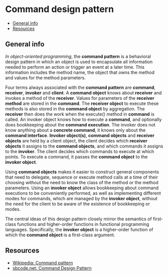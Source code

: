 # Command design pattern

- [General info](#general-info)
- [Resources](#resources)

## General info

_In object-oriented programming_, the **command pattern** is a behavioral design pattern in which an object is used to encapsulate all information needed to perform an action or trigger an event at a later time. This information includes the method name, the object that owns the method and values for the method parameters.

Four terms always associated with the **command pattern** are **command**, **receiver**, **invoker** and **client**. A **command object** knows about **receiver** and invokes a method of the **receiver**. Values for parameters of the **receiver method** are stored in the **command**. The **receiver object** to execute these methods is also stored in the **command object** by aggregation. The **receiver** then does the work when the execute() method in **command** is called. An invoker object knows how to execute a **command**, and optionally does bookkeeping about the **command execution**. The invoker does not know anything about a **concrete command**, it knows only about the **command interface**. **Invoker object(s)**, **command objects** and **receiver objects** are held by a client object, the client decides which **receiver objects** it assigns to the **command objects**, and which commands it assigns to the **invoker**. The client decides which commands to execute at which points. To execute a command, it passes the **command object** to the **invoker object**.

Using **command objects** makes it easier to construct general components that need to delegate, sequence or execute method calls at a time of their choosing without the need to know the class of the method or the method parameters. Using an **invoker object** allows bookkeeping about command executions to be conveniently performed, as well as implementing different modes for commands, which are managed by the **invoker object**, without the need for the client to be aware of the existence of bookkeeping or modes.

The central ideas of this design pattern closely mirror the semantics of first-class functions and higher-order functions in functional programming languages. Specifically, the **invoker object** is a higher-order function of which the **command object** is a first-class argument.

## Resources

* [Wikipedia: Command pattern](https://en.wikipedia.org/wiki/Command_pattern)
* [sbcode.net: Command Design Pattern](https://sbcode.net/typescript/command/)